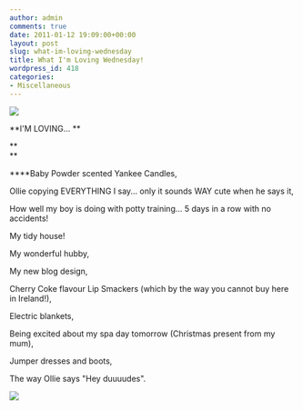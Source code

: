 ```yaml
---
author: admin
comments: true
date: 2011-01-12 19:09:00+00:00
layout: post
slug: what-im-loving-wednesday
title: What I'm Loving Wednesday!
wordpress_id: 418
categories:
- Miscellaneous
---
```


[![](http://1.bp.blogspot.com/_eld672Zx0z4/TSoPRua-XZI/AAAAAAAADDA/q10jktBARCs/s200/WILW.jpg)](http://littledaisymay.blogspot.com/)

  


**I'M LOVING... **

**  
**

****Baby Powder scented Yankee Candles,

Ollie copying EVERYTHING I say... only it sounds WAY cute when he says it,

How well my boy is doing with potty training... 5 days in a row with no accidents!

My tidy house!

My wonderful hubby,

My new blog design,

Cherry Coke flavour Lip Smackers (which by the way you cannot buy here in Ireland!),

Electric blankets,

Being excited about my spa day tomorrow (Christmas present from my mum),

Jumper dresses and boots,

The way Ollie says "Hey duuuudes".

  


![](https://blogger.googleusercontent.com/tracker/251139911615938991-6661366568979158830?l=www.outmumbered.com)
